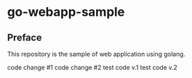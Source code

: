# go-webapp-sample



## Preface
This repository is the sample of web application using golang.

code change #1
code change #2
test code v.1
test code v.2
